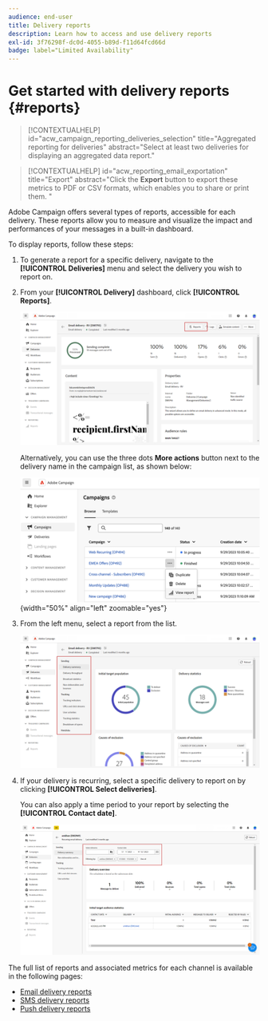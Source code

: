 ```yaml
---
audience: end-user
title: Delivery reports
description: Learn how to access and use delivery reports
exl-id: 3f76298f-dc0d-4055-b89d-f11d64fcd66d
badge: label="Limited Availability"
---
```

# Get started with delivery reports {#reports}

>[!CONTEXTUALHELP]
>id="acw_campaign_reporting_deliveries_selection"
>title="Aggregated reporting for deliveries"
>abstract="Select at least two deliveries for displaying an aggregated data report."

>[!CONTEXTUALHELP]
>id="acw_reporting_email_exportation"
>title="Export"
>abstract="Click the **Export** button to export these metrics to PDF or CSV formats, which enables you to share or print them. "

Adobe Campaign offers several types of reports, accessible for each delivery. These reports allow you to measure and visualize the impact and performances of your messages in a built-in dashboard.

To display reports, follow these steps:

1. To generate a report for a specific delivery, navigate to the **[!UICONTROL Deliveries]** menu and select the delivery you wish to report on.

1. From your **[!UICONTROL Delivery]** dashboard, click **[!UICONTROL Reports]**.

    ![](assets/reporting2.png)

    Alternatively, you can use the three dots **More actions** button next to the delivery name in the campaign list, as shown below:

    ![](assets/campaign-reports-view.png){width="50%" align="left" zoomable="yes"}

1. From the left menu, select a report from the list.

    ![](assets/reporting.png)

1. If your delivery is recurring, select a specific delivery to report on by clicking **[!UICONTROL Select deliveries]**. 

    You can also apply a time period to your report by selecting the **[!UICONTROL Contact date]**.

    ![](assets/delivery-recurring.png)

The full list of reports and associated metrics for each channel is available in the following pages:

* [Email delivery reports](email-report.md)
* [SMS delivery reports](sms-report.md)
* [Push delivery reports](push-report.md)
